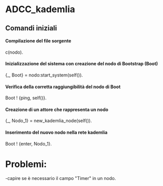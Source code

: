 # ADCC_kademlia

## Comandi iniziali

#### Compilazione del file sorgente
c(nodo).
#### Inizializzazione del sistema con creazione del nodo di Bootstrap (Boot)
{_, Boot} = nodo:start_system(self()).
#### Verifica della corretta raggiungibilità del nodo di Boot
Boot ! {ping, self()}.
#### Creazione di un attore che rappresenta un nodo
{_, Nodo\_1} = new\_kademlia\_node(self()).
#### Inserimento del nuovo nodo nella rete kademlia
Boot ! {enter, Nodo\_1}. 


# Problemi:
-capire se è necessario il campo "Timer" in un nodo.
